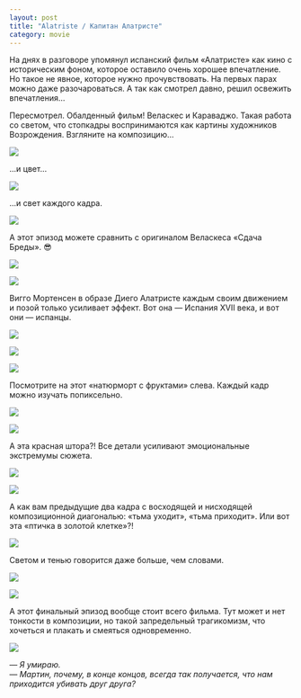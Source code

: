 ```yaml
---
layout: post
title: "Alatriste / Капитан Алатристе"
category: movie
---
```

На днях в разговоре упомянул испанский фильм «Алатристе» как кино с историческим фоном, которое оставило очень хорошее впечатление. Но такое не явное, которое нужно прочувствовать. На первых парах можно даже разочароваться. А так как смотрел давно, решил освежить впечатления...

Пересмотрел. Обалденный фильм! Веласкес и Караваджо. Такая работа со светом, что стопкадры воспринимаются как картины художников Возрождения. Взгляните на композицию...

![](https://ic.pics.livejournal.com/quillcraft/13449910/356955/356955_original.png)

...и цвет...

![](https://ic.pics.livejournal.com/quillcraft/13449910/357317/357317_original.png)

...и свет каждого кадра.

![](https://ic.pics.livejournal.com/quillcraft/13449910/357676/357676_original.png)

А этот эпизод можете сравнить с оригиналом Веласкеса «Сдача Бреды». 😎

![](https://ic.pics.livejournal.com/quillcraft/13449910/357906/357906_original.png)

![](https://ic.pics.livejournal.com/quillcraft/13449910/358210/358210_original.png)

Вигго Мортенсен в образе Диего Алатристе каждым своим движением и позой только усиливает эффект. Вот она — Испания XVII века, и вот они — испанцы.

![](https://ic.pics.livejournal.com/quillcraft/13449910/358820/358820_original.png)

![](https://ic.pics.livejournal.com/quillcraft/13449910/358961/358961_original.png)

![](https://ic.pics.livejournal.com/quillcraft/13449910/359348/359348_original.png)

Посмотрите на этот «натюрморт с фруктами» слева. Каждый кадр можно изучать попиксельно.

![](https://ic.pics.livejournal.com/quillcraft/13449910/359458/359458_original.png)

![](https://ic.pics.livejournal.com/quillcraft/13449910/359689/359689_original.png)

А эта красная штора?! Все детали усиливают эмоциональные экстремумы сюжета.

![](https://ic.pics.livejournal.com/quillcraft/13449910/360172/360172_original.png)

![](https://ic.pics.livejournal.com/quillcraft/13449910/361168/361168_original.png)

А как вам предыдущие два кадра с восходящей и нисходящей композиционной диагональю: «тьма уходит», «тьма приходит». Или вот эта «птичка в золотой клетке»?!

![](https://ic.pics.livejournal.com/quillcraft/13449910/361436/361436_original.png)

Светом и тенью говорится даже больше, чем словами.

![](https://ic.pics.livejournal.com/quillcraft/13449910/361707/361707_original.png)

![](https://ic.pics.livejournal.com/quillcraft/13449910/361851/361851_original.png)

А этот финальный эпизод вообще стоит всего фильма. Тут может и нет тонкости в композиции, но такой запредельный трагикомизм, что хочеться и плакать и смеяться одновременно.

![](https://ic.pics.livejournal.com/quillcraft/13449910/362214/362214_original.png)

*— Я умираю.<br/>
— Мартин, почему, в конце концов, всегда так получается, что нам приходится убивать друг друга?*
